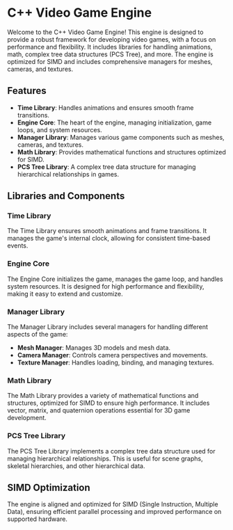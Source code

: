 # C++ Video Game Engine

Welcome to the C++ Video Game Engine! This engine is designed to provide a robust framework for developing video games, with a focus on performance and flexibility. It includes libraries for handling animations, math, complex tree data structures (PCS Tree), and more. The engine is optimized for SIMD and includes comprehensive managers for meshes, cameras, and textures.

## Features

- **Time Library**: Handles animations and ensures smooth frame transitions.
- **Engine Core**: The heart of the engine, managing initialization, game loops, and system resources.
- **Manager Library**: Manages various game components such as meshes, cameras, and textures.
- **Math Library**: Provides mathematical functions and structures optimized for SIMD.
- **PCS Tree Library**: A complex tree data structure for managing hierarchical relationships in games.

## Libraries and Components

### Time Library
The Time Library ensures smooth animations and frame transitions. It manages the game's internal clock, allowing for consistent time-based events.

### Engine Core
The Engine Core initializes the game, manages the game loop, and handles system resources. It is designed for high performance and flexibility, making it easy to extend and customize.

### Manager Library
The Manager Library includes several managers for handling different aspects of the game:

- **Mesh Manager**: Manages 3D models and mesh data.
- **Camera Manager**: Controls camera perspectives and movements.
- **Texture Manager**: Handles loading, binding, and managing textures.

### Math Library
The Math Library provides a variety of mathematical functions and structures, optimized for SIMD to ensure high performance. It includes vector, matrix, and quaternion operations essential for 3D game development.

### PCS Tree Library
The PCS Tree Library implements a complex tree data structure used for managing hierarchical relationships. This is useful for scene graphs, skeletal hierarchies, and other hierarchical data.

## SIMD Optimization
The engine is aligned and optimized for SIMD (Single Instruction, Multiple Data), ensuring efficient parallel processing and improved performance on supported hardware.
